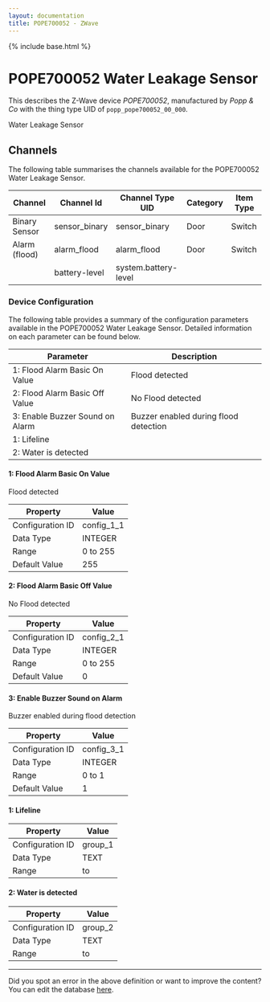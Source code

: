 ```yaml
---
layout: documentation
title: POPE700052 - ZWave
---
```


{% include base.html %}

# POPE700052 Water Leakage Sensor

This describes the Z-Wave device *POPE700052*, manufactured by *Popp &amp; Co* with the thing type UID of ```popp_pope700052_00_000```. 

Water Leakage Sensor


## Channels
The following table summarises the channels available for the POPE700052 Water Leakage Sensor.

| Channel | Channel Id | Channel Type UID | Category | Item Type |
|---------|------------|------------------|----------|-----------|
| Binary Sensor | sensor_binary | sensor_binary | Door | Switch |
| Alarm (flood) | alarm_flood | alarm_flood | Door | Switch |
|  | battery-level | system.battery-level |  |  |


### Device Configuration
The following table provides a summary of the configuration parameters available in the POPE700052 Water Leakage Sensor.
Detailed information on each parameter can be found below.

| Parameter   | Description |
|-------------|-------------|
| 1: Flood Alarm Basic On Value | Flood detected |
| 2: Flood Alarm Basic Off Value | No Flood detected |
| 3: Enable Buzzer Sound on Alarm | Buzzer enabled during flood detection |
| 1: Lifeline |  |
| 2: Water is detected |  |


#### 1: Flood Alarm Basic On Value

Flood detected


| Property         | Value    |
|------------------|----------|
| Configuration ID | config_1_1 |
| Data Type        | INTEGER |
| Range | 0 to 255 |
| Default Value | 255 |


#### 2: Flood Alarm Basic Off Value

No Flood detected


| Property         | Value    |
|------------------|----------|
| Configuration ID | config_2_1 |
| Data Type        | INTEGER |
| Range | 0 to 255 |
| Default Value | 0 |


#### 3: Enable Buzzer Sound on Alarm

Buzzer enabled during flood detection


| Property         | Value    |
|------------------|----------|
| Configuration ID | config_3_1 |
| Data Type        | INTEGER |
| Range | 0 to 1 |
| Default Value | 1 |


#### 1: Lifeline


| Property         | Value    |
|------------------|----------|
| Configuration ID | group_1 |
| Data Type        | TEXT |
| Range |  to  |


#### 2: Water is detected


| Property         | Value    |
|------------------|----------|
| Configuration ID | group_2 |
| Data Type        | TEXT |
| Range |  to  |


---

Did you spot an error in the above definition or want to improve the content?
You can edit the database [here](http://www.cd-jackson.com/index.php/zwave/zwave-device-database/zwave-device-list/devicesummary/748).
